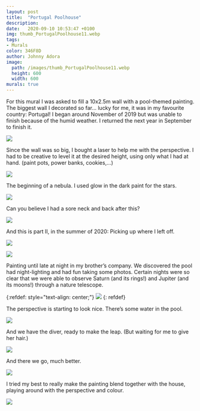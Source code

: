 ```yaml
---
layout: post
title:  "Portugal Poolhouse"
description: 
date:   2020-09-10 10:53:47 +0100
img: thumb_PortugalPoolhouse11.webp
tags: 
- Murals
color: 346F8D
author: Johnny Adora
image:
  path: /images/thumb_PortugalPoolhouse11.webp
  height: 600
  width: 600
murals: true
---
```


For this mural I was asked to fill a 10x2.5m wall with a pool-themed painting. The biggest wall I decorated so far… lucky for me, it was in my favourite country: Portugal! I began around November of 2019 but was unable to finish because of the humid weather. I returned the next year in September to finish it. 

![]({{site.baseurl}}/images/PortugalPoolhouse01.webp)

Since the wall was so big, I bought a laser to help me with the perspective. I had to be creative to level it at the desired height, using only what I had at hand. (paint pots, power banks, cookies,…)

![]({{site.baseurl}}/images/PortugalPoolhouse02.webp)

The beginning of a nebula. I used glow in the dark paint for the stars. 

![]({{site.baseurl}}/images/PortugalPoolhouse03.webp)

Can you believe I had a sore neck and back after this? 

![]({{site.baseurl}}/images/PortugalPoolhouse04.webp)

And this is part II, in the summer of 2020: Picking up where I left off. 

![]({{site.baseurl}}/images/PortugalPoolhouse05.webp)

![]({{site.baseurl}}/images/PortugalPoolhouse06.webp)

Painting until late at night in my brother’s company. We discovered the pool had night-lighting and had fun taking some photos. 
Certain nights were so clear that we were able to observe Saturn (and its rings!) and Jupiter (and its moons!) through a nature telescope. 

{:refdef: style="text-align: center;"}
![]({{site.baseurl}}/images/PortugalPoolhouse07.gif)
{: refdef}

The perspective is starting to look nice. There’s some  water in the pool. 

![]({{site.baseurl}}/images/PortugalPoolhouse08.webp)

And we have the diver, ready to make the leap. (But waiting for me to give her hair.)

![]({{site.baseurl}}/images/PortugalPoolhouse09.webp)

And there we go, much better.

![]({{site.baseurl}}/images/PortugalPoolhouse10.webp)

I tried my best to really make the painting blend together with the house, playing around with the perspective and colour. 

![]({{site.baseurl}}/images/PortugalPoolhouse11.webp)
